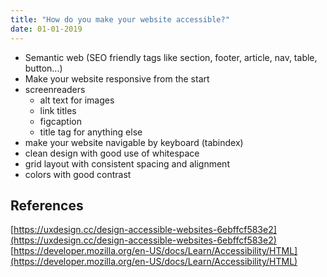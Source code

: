 ```yaml
---
title: "How do you make your website accessible?"
date: 01-01-2019
---
```


- Semantic web (SEO friendly tags like section, footer, article, nav, table, button...)
- Make your website responsive from the start
- screenreaders
  - alt text for images
  - link titles
  - figcaption
  - title tag for anything else
- make your website navigable by keyboard (tabindex)
- clean design with good use of whitespace
- grid layout with consistent spacing and alignment
- colors with good contrast

## References

[https://uxdesign.cc/design-accessible-websites-6ebffcf583e2](https://uxdesign.cc/design-accessible-websites-6ebffcf583e2)
[https://developer.mozilla.org/en-US/docs/Learn/Accessibility/HTML](https://developer.mozilla.org/en-US/docs/Learn/Accessibility/HTML)